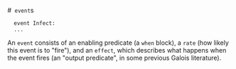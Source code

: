 #` event`s

```askee
  event Infect:
  ...
```

An `event` consists of an enabling predicate (a `when` block), a `rate` (how
likely this event is to "fire"), and an `effect`, which describes what happens
when the event fires (an "output predicate", in some previous Galois
literature).
